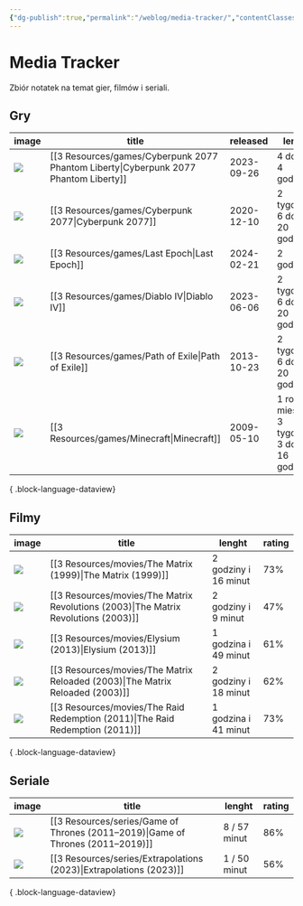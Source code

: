 ```yaml
---
{"dg-publish":true,"permalink":"/weblog/media-tracker/","contentClasses":"cards-cols-3 cards"}
---
```



# Media Tracker

Zbiór notatek na temat gier, filmów i seriali.

## Gry

| image                                                                                 | title                                                                                   | released   | lenght                                            | rating |
| ------------------------------------------------------------------------------------- | --------------------------------------------------------------------------------------- | ---------- | ------------------------------------------------- | ------ |
| ![](https://media.rawg.io/media/games/062/06285b425e61623530c5430f20e5d222.jpg)       | [[3 Resources/games/Cyberpunk 2077 Phantom Liberty\|Cyberpunk 2077 Phantom Liberty]] | 2023-09-26 | 4 doby i 4 godziny                                | 89%    |
| ![](https://media.rawg.io/media/games/26d/26d4437715bee60138dab4a7c8c59c92.jpg)       | [[3 Resources/games/Cyberpunk 2077\|Cyberpunk 2077]]                                 | 2020-12-10 | 2 tygodnie, 6 dób i 20 godzin                     | 86%    |
| ![](https://media.rawg.io/media/screenshots/ba8/ba855cf221369f1ff3337580326b3868.jpg) | [[3 Resources/games/Last Epoch\|Last Epoch]]                                         | 2024-02-21 | 2 godziny                                         | 79%    |
| ![](https://media.rawg.io/media/games/77d/77d51f8f4a07c3eecb0f8504027b1bf0.jpg)       | [[3 Resources/games/Diablo IV\|Diablo IV]]                                           | 2023-06-06 | 2 tygodnie, 6 dób i 20 godzin                     | 86%    |
| ![](https://media.rawg.io/media/games/d0f/d0f91fe1d92332147e5db74e207cfc7a.jpg)       | [[3 Resources/games/Path of Exile\|Path of Exile]]                                   | 2013-10-23 | 2 tygodnie, 6 dób i 20 godzin                     | 86%    |
| ![](https://media.rawg.io/media/games/b4e/b4e4c73d5aa4ec66bbf75375c4847a2b.jpg)       | [[3 Resources/games/Minecraft\|Minecraft]]                                           | 2009-05-10 | 1 rok, 2 miesiące, 3 tygodnie, 3 doby i 16 godzin | 83%    |

{ .block-language-dataview}

## Filmy

| image                                                                                                                                           | title                                                                                  | lenght               | rating |
| ----------------------------------------------------------------------------------------------------------------------------------------------- | -------------------------------------------------------------------------------------- | -------------------- | ------ |
| ![](https://m.media-amazon.com/images/M/MV5BNzQzOTk3OTAtNDQ0Zi00ZTVkLWI0MTEtMDllZjNkYzNjNTc4L2ltYWdlXkEyXkFqcGdeQXVyNjU0OTQ0OTY@._V1_SX300.jpg) | [[3 Resources/movies/The Matrix (1999)\|The Matrix (1999)]]                         | 2 godziny i 16 minut | 73%    |
| ![](https://m.media-amazon.com/images/M/MV5BNzNlZTZjMDctZjYwNi00NzljLWIwN2QtZWZmYmJiYzQ0MTk2XkEyXkFqcGdeQXVyNTAyODkwOQ@@._V1_SX300.jpg)         | [[3 Resources/movies/The Matrix Revolutions (2003)\|The Matrix Revolutions (2003)]] | 2 godziny i 9 minut  | 47%    |
| ![](https://m.media-amazon.com/images/M/MV5BNDc2NjU0MTcwNV5BMl5BanBnXkFtZTcwMjg4MDg2OQ@@._V1_SX300.jpg)                                         | [[3 Resources/movies/Elysium (2013)\|Elysium (2013)]]                               | 1 godzina i 49 minut | 61%    |
| ![](https://m.media-amazon.com/images/M/MV5BODE0MzZhZTgtYzkwYi00YmI5LThlZWYtOWRmNWE5ODk0NzMxXkEyXkFqcGdeQXVyNjU0OTQ0OTY@._V1_SX300.jpg)         | [[3 Resources/movies/The Matrix Reloaded (2003)\|The Matrix Reloaded (2003)]]       | 2 godziny i 18 minut | 62%    |
| ![](https://m.media-amazon.com/images/M/MV5BY2UyNDM1ZmUtM2E4Mi00ZDEzLWFhMTEtOGVlYjQ2NDZiYjg3XkEyXkFqcGdeQXVyNzI1NzMxNzM@._V1_SX300.jpg)         | [[3 Resources/movies/The Raid Redemption (2011)\|The Raid Redemption (2011)]]       | 1 godzina i 41 minut | 73%    |

{ .block-language-dataview}

## Seriale

| image                                                                                                                                   | title                                                                              | lenght       | rating |
| --------------------------------------------------------------------------------------------------------------------------------------- | ---------------------------------------------------------------------------------- | ------------ | ------ |
| ![](https://m.media-amazon.com/images/M/MV5BN2IzYzBiOTQtNGZmMi00NDI5LTgxMzMtN2EzZjA1NjhlOGMxXkEyXkFqcGdeQXVyNjAwNDUxODI@._V1_SX300.jpg) | [[3 Resources/series/Game of Thrones (2011–2019)\|Game of Thrones (2011–2019)]] | 8 / 57 minut | 86%    |
| ![](https://m.media-amazon.com/images/M/MV5BODNlZTJjODQtYmUwNS00ZDAyLWE0YjktNWQ5Zjg0NDE3YjAxXkEyXkFqcGdeQXVyMTExNTIxMzQ4._V1_SX300.jpg) | [[3 Resources/series/Extrapolations (2023)\|Extrapolations (2023)]]             | 1 / 50 minut | 56%    |

{ .block-language-dataview}
